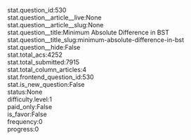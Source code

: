 stat.question_id:530  
stat.question__article__live:None  
stat.question__article__slug:None  
stat.question__title:Minimum Absolute Difference in BST  
stat.question__title_slug:minimum-absolute-difference-in-bst  
stat.question__hide:False  
stat.total_acs:4252  
stat.total_submitted:7915  
stat.total_column_articles:4  
stat.frontend_question_id:530  
stat.is_new_question:False  
status:None  
difficulty.level:1  
paid_only:False  
is_favor:False  
frequency:0  
progress:0  
